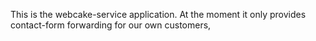 This is the webcake-service application. At the moment it only provides contact-form forwarding for our own customers,
